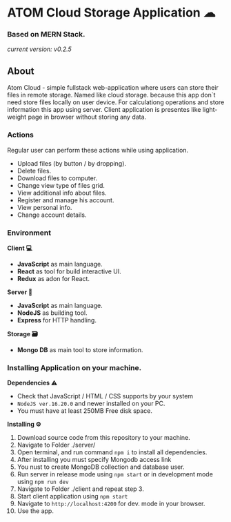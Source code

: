 # ATOM Cloud Storage Application ☁
### Based on MERN Stack.
*current version: v0.2.5*

## About
Atom Cloud - simple fullstack web-application where users can store their files in remote storage. Named like cloud storage. because this app don`t need store files locally on user device. For calculationg operations and store information this app using server. Client application is presentes like light-weight page in browser without storing any data. 

### Actions
Regular user can perform these actions while using application.
- Upload files (by button / by dropping).
- Delete files.
- Download files to computer.
- Change view type of files grid.
- View additional info about files.
- Register and manage his account.
- View personal info.
- Change account details.

### Environment
**Client 💻**
- **JavaScript** as main language.
- **React** as tool for build interactive UI.
- **Redux** as adon for React.

**Server 📼**
- **JavaScript** as main language.
- **NodeJS** as building tool.
- **Express** for HTTP handling.

**Storage 🗃**
- **Mongo DB** as main tool to store information.

### Installing Application on your machine.
**Dependencies ⚠**
- Check that JavaScript / HTML / CSS supports by your system
- `NodeJS ver.16.20.0` and newer installed on your PC.
- You must have at least 250MB Free disk space.

**Installing ⚙**
1) Download source code from this repository to your machine.
2) Navigate to Folder ./server/
3) Open terminal, and run command `npm i` to install all dependencies.
4) After installing you must specify Mongodb access link
5) You nust to create MongoDB collection and database user.
6) Run server in release mode using `npm start` or 
in development mode using `npm run dev`
7) Navigate to Folder ./client and repeat step 3.
8) Start client application using `npm start`
9) Navigate to `http://localhost:4200` for dev. mode in your browser.
10) Use the app.
